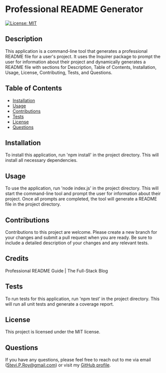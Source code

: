 # Professional README Generator

[![License: MIT](https://img.shields.io/badge/License-MIT-yellow.svg)](https://opensource.org/licenses/MIT)

## Description

This application is a command-line tool that generates a professional README file for a user's project. It uses the Inquirer package to prompt the user for information about their project and dynamically generates a README file with sections for Description, Table of Contents, Installation, Usage, License, Contributing, Tests, and Questions.

## Table of Contents

- [Installation](#installation)
- [Usage](#usage)
- [Contributions](#contributions)
- [Tests](#tests)
- [License](#license)
- [Questions](#questions)

## Installation

To install this application, run 'npm install' in the project directory. This will install all necessary dependencies.

## Usage

To use the application, run 'node index.js' in the project directory. This will start the command-line tool and prompt the user for information about their project. Once all prompts are completed, the tool will generate a README file in the project directory.

## Contributions

Contributions to this project are welcome. Please create a new branch for your changes and submit a pull request when you are ready. Be sure to include a detailed description of your changes and any relevant tests.

## Credits

Professional README Guide | The Full-Stack Blog

## Tests

To run tests for this application, run 'npm test' in the project directory. This will run all unit tests and generate a coverage report.

## License

This project is licensed under the MIT license.

## Questions

If you have any questions, please feel free to reach out to me via email (Stevi.P.Roy@gmail.com) or visit my [GitHub profile](https://github.com/SteviRoy).